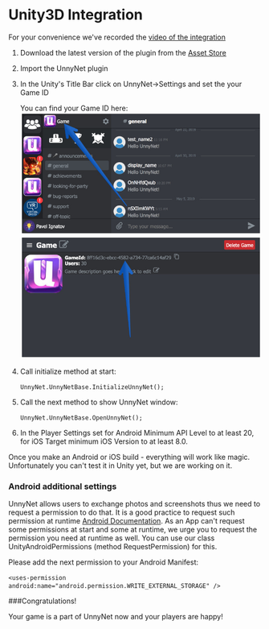 # Unity3D Integration

For your convenience we've recorded the [video of the integration](https://youtu.be/ajnHBpC8r5A)

1.  Download the latest version of the plugin from the [Asset Store](https://assetstore.unity.com/packages/slug/128920)
2.  Import the UnnyNet plugin
3.  In the Unity's Title Bar click on UnnyNet->Settings and set the your Game ID
    
    You can find your Game ID here:
    ![Screenshot](../img/game_id_1.jpg)
    ![Screenshot](../img/game_id_2.jpg)

4.  Call initialize method at start:

        UnnyNet.UnnyNetBase.InitializeUnnyNet();

5.  Call the next method to show UnnyNet window:

        UnnyNet.UnnyNetBase.OpenUnnyNet();

6.  In the Player Settings set for Android Minimum API Level to at least 20, for iOS Target minimum iOS Version to at least 8.0.

Once you make an Android or iOS build - everything will work like magic. Unfortunately you can't test it in Unity yet, but we are working on it.

### Android additional settings

UnnyNet allows users to exchange photos and screenshots thus we need to request a permission to do that. 
It is a good practice to request such permission at runtime [Android Documentation](https://developer.android.com/training/permissions/requesting#explain). 
As an App can't request some permissions at start and some at runtime, we urge you to request the permission you need at runtime as well. 
You can use our class UnityAndroidPermissions (method RequestPermission) for this.

Please add the next permission to your Android Manifest:

    <uses-permission android:name="android.permission.WRITE_EXTERNAL_STORAGE" />

###Congratulations!

Your game is a part of UnnyNet now and your players are happy!

